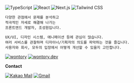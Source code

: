 ![TypeScript](https://img.shields.io/badge/TypeScript-3178C6?logo=TypeScript&logoColor=white)
![React](https://img.shields.io/badge/React-61DAFB?logo=React&logoColor=black)
![Next.js](https://img.shields.io/badge/Next.js-000000?logo=Next.js)
![Tailwind CSS](https://img.shields.io/badge/Tailwind_CSS-06B6D4?logo=TailwindCSS&logoColor=white)

```
다양한 관점에서 문제를 분석하고
적극적인 자세로 해결해 나가는
프론트엔드 개발자, 조성원입니다.

UX/UI, 디자인 시스템, 애니메이션 등에 관심이 많습니다.
여러 서비스를 관찰하며 디자이너/기획자의 의도를 파악하는 것을 즐깁니다.
사용자와 회사, 모두의 입장에서 어떻게 개선할 수 있을지 고민합니다.
```

[![wontory](https://img.shields.io/badge/wontory-0A66C2?logo=LinkedIn&logoColor=white)](https://www.linkedin.com/in/wontory/)
[![wontory.dev](https://img.shields.io/badge/wontory.dev-FFFFFF?logo=Astro&logoColor=black)](https://www.wontory.dev/)

**Contact**

[![Kakao Mail](https://img.shields.io/badge/tjddnjsjo@kakao.com-FFCD00?logo=Kakao&logoColor=black)](tjddnjsjo@kakao.com)
[![Gmail](https://img.shields.io/badge/devwontory@gmail.com-EA4335?logo=Gmail&logoColor=white)](tjddnjsjo@kakao.com)
